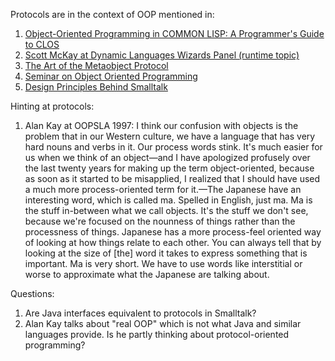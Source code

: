 Protocols are in the context of OOP mentioned in:
1. [Object-Oriented Programming in COMMON LISP: A Programmer's Guide to CLOS](https://www.amazon.com/Object-Oriented-Programming-COMMON-LISP-Programmers/dp/0201175894)  
2. [Scott McKay at Dynamic Languages Wizards Panel (runtime topic)](https://www.youtube.com/watch?v=SjbtEnfm7_Q)  
3. [The Art of the Metaobject Protocol](https://www.amazon.com/Art-Metaobject-Protocol-Gregor-Kiczales/dp/0262610744/ref=sr_1_1?s=books&ie=UTF8&qid=1511408030&sr=1-1&keywords=metaobject+protocol)
4. [Seminar on Object Oriented Programming](https://www.youtube.com/watch?v=QjJaFG63Hlo)
5. [Design Principles Behind Smalltalk](https://www.cs.virginia.edu/~evans/cs655/readings/smalltalk.html)

Hinting at protocols:
1. Alan Kay at OOPSLA 1997: I think our confusion with objects is the problem that in our Western culture, we have a language that has very hard nouns and verbs in it. Our process words stink. It's much easier for us when we think of an object—and I have apologized profusely over the last twenty years for making up the term object-oriented, because as soon as it started to be misapplied, I realized that I should have used a much more process-oriented term for it.—The Japanese have an interesting word, which is called ma. Spelled in English, just ma. Ma is the stuff in-between what we call objects. It's the stuff we don't see, because we're focused on the nounness of things rather than the processness of things. Japanese has a more process-feel oriented way of looking at how things relate to each other. You can always tell that by looking at the size of [the] word it takes to express something that is important. Ma is very short. We have to use words like interstitial or worse to approximate what the Japanese are talking about.  

Questions:
1. Are Java interfaces equivalent to protocols in Smalltalk?  
2. Alan Kay talks about "real OOP" which is not what Java and similar languages provide. Is he partly thinking about protocol-oriented programming?  

